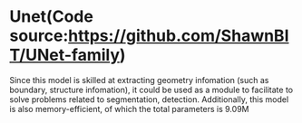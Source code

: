 # Unet(Code source:https://github.com/ShawnBIT/UNet-family)
Since this model is skilled at extracting geometry infomation (such as boundary, structure infomation), it could be used as a module to facilitate to solve problems related to segmentation, detection.
Additionally, this model is also memory-efficient, of which the total parameters is 9.09M
